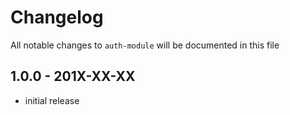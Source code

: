 # Changelog

All notable changes to `auth-module` will be documented in this file

## 1.0.0 - 201X-XX-XX

- initial release
